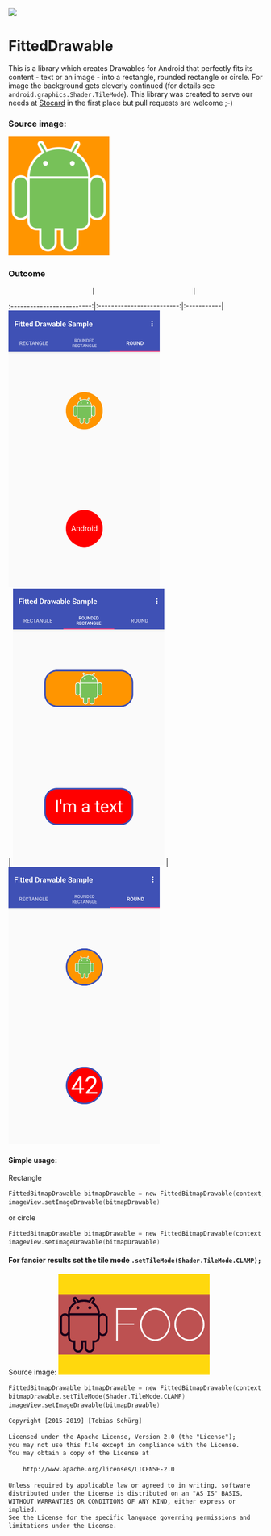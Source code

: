 [![](https://jitpack.io/v/tobiasschuerg/FittedDrawable.svg)](https://jitpack.io/#tobiasschuerg/FittedDrawable)

# FittedDrawable
This is a library which creates Drawables for Android that perfectly fits its content - text or an image - into a rectangle, rounded rectangle or circle. For image the background gets cleverly continued (for details see `android.graphics.Shader.TileMode`). 
This library was created to serve our needs at [Stocard](http://stocard.de) in the first place but pull requests are welcome ;-)

### Source image:
<img src="https://github.com/tobiasschuerg/FittedDrawable/raw/master/sample/src/main/res/drawable/android.png" width="200">

### Outcome
                           |                           |  
:-------------------------:|:-------------------------:|:-----------|
<img src="https://github.com/tobiasschuerg/FittedDrawable/raw/master/previews/round.png" width="300">  
| <img src="https://github.com/tobiasschuerg/FittedDrawable/raw/master/previews/rect_border.png" width="300">
| <img src="https://github.com/tobiasschuerg/FittedDrawable/raw/master/previews/42.png" width="300">


#### Simple usage:

Rectangle
```kotlin
FittedBitmapDrawable bitmapDrawable = new FittedBitmapDrawable(context, R.drawable.android, ROUND_RECTANGLE)
imageView.setImageDrawable(bitmapDrawable)
```
or circle
```kotlin
FittedBitmapDrawable bitmapDrawable = new FittedBitmapDrawable(context, R.drawable.android, ROUND)
imageView.setImageDrawable(bitmapDrawable)
```

#### For fancier results set the tile mode `.setTileMode(Shader.TileMode.CLAMP);` 
Source image:
![source image2](https://github.com/tobiasschuerg/FittedDrawable/raw/master/sample/src/main/res/drawable/andfoo.png)

```kotlin
FittedBitmapDrawable bitmapDrawable = new FittedBitmapDrawable(context, R.drawable.android, ROUND_RECTANGLE)
bitmapDrawable.setTileMode(Shader.TileMode.CLAMP)
imageView.setImageDrawable(bitmapDrawable)

```




```
Copyright [2015-2019] [Tobias Schürg]

Licensed under the Apache License, Version 2.0 (the "License");
you may not use this file except in compliance with the License.
You may obtain a copy of the License at

    http://www.apache.org/licenses/LICENSE-2.0

Unless required by applicable law or agreed to in writing, software
distributed under the License is distributed on an "AS IS" BASIS,
WITHOUT WARRANTIES OR CONDITIONS OF ANY KIND, either express or implied.
See the License for the specific language governing permissions and
limitations under the License.
```

